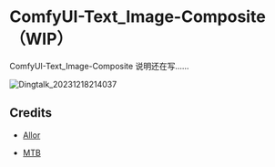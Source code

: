 # ComfyUI-Text_Image-Composite（WIP）
ComfyUI-Text_Image-Composite 说明还在写……

![Dingtalk_20231218214037](https://github.com/ZHO-ZHO-ZHO/ComfyUI-Text_Image-Composite/assets/140084057/070c0cda-60ff-43c4-9941-92074d6f9602)



## Credits
- [Allor](https://github.com/Nourepide/ComfyUI-Allor)

- [MTB](https://github.com/melMass/comfy_mtb)
